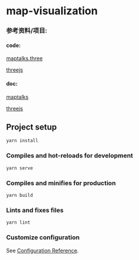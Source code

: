 # map-visualization

### 参考资料/项目:


#### code: 

[maptalks.three](https://github.com/maptalks/maptalks.three)

[threejs](https://github.com/mrdoob/three.js)

#### doc: 

[maptalks](https://maptalks.org/examples/en/map/limit-zoom/#map_limit-zoom)

[threejs](https://threejs.org/docs/index.html)



## Project setup
```
yarn install
```

### Compiles and hot-reloads for development
```
yarn serve
```

### Compiles and minifies for production
```
yarn build
```

### Lints and fixes files
```
yarn lint
```

### Customize configuration
See [Configuration Reference](https://cli.vuejs.org/config/).
